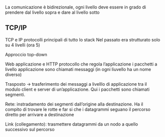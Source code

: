 La comunicazione è bidirezionale, ogni livello deve essere in grado di prendere dal livello sopra e dare al livello sotto

## TCP/IP
TCP e IP protocolli principali di tutto lo stack
Nel passato era strutturato solo su 4 livelli (ora 5)

Approccio top-down

Web applicazione e HTTP protocollo che regola l’applicazione
i pacchetti a livello applicazione sono chiamati messaggi (in ogni liuvello ha un nome diverso)

Trasposto → trasferimento dei messaggi a livelllo di applicazione tra il modulo client e server di un’applicazione. Qui i pacchetti sono chiamati segmenti.

Rete: instradamento dei segmenti dall’origine alla destinazione. Ha il compito di trovare le rotte e far si che i datagrammi seguano il percorso diretto per arrivare a destinazione

Link (collegamento): trasmettere datagrammi da un nodo a quello successivo sul percorso